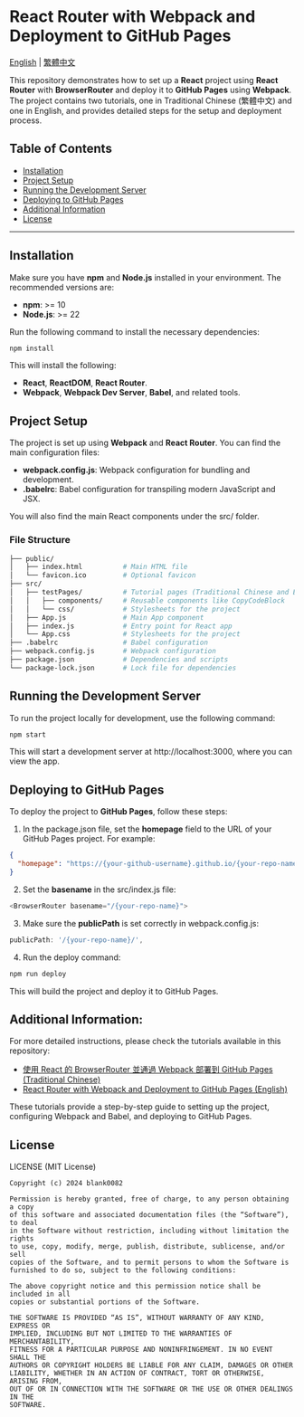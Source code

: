 # React Router with Webpack and Deployment to GitHub Pages

[English](README.md) | [繁體中文](README.zh-TW.md)

This repository demonstrates how to set up a **React** project using **React Router** with **BrowserRouter** and deploy it to **GitHub Pages** using **Webpack**. The project contains two tutorials, one in Traditional Chinese (繁體中文) and one in English, and provides detailed steps for the setup and deployment process.

## Table of Contents
- [Installation](#installation)
- [Project Setup](#project-setup)
- [Running the Development Server](#running-the-development-server)
- [Deploying to GitHub Pages](#deploying-to-github-pages)
- [Additional Information](#additional-information)
- [License](#license)

---

## Installation

Make sure you have **npm** and **Node.js** installed in your environment. The recommended versions are:

- **npm**: >= 10
- **Node.js**: >= 22

Run the following command to install the necessary dependencies:

```bash
npm install
```
This will install the following:

- **React**, **ReactDOM**, **React Router**.
- **Webpack**, **Webpack Dev Server**, **Babel**, and related tools.

## Project Setup

The project is set up using **Webpack** and **React Router**. You can find the main configuration files:

- **webpack.config.js**: Webpack configuration for bundling and development.
- **.babelrc**: Babel configuration for transpiling modern JavaScript and JSX.

You will also find the main React components under the src/ folder.

### File Structure

```bash
├── public/
│   ├── index.html          # Main HTML file
│   └── favicon.ico         # Optional favicon
├── src/
│   ├── testPages/          # Tutorial pages (Traditional Chinese and English)
│   │   ├── components/     # Reusable components like CopyCodeBlock
│   │   └── css/            # Stylesheets for the project
│   ├── App.js              # Main App component
│   ├── index.js            # Entry point for React app
│   └── App.css             # Stylesheets for the project
├── .babelrc                # Babel configuration
├── webpack.config.js       # Webpack configuration
├── package.json            # Dependencies and scripts
└── package-lock.json       # Lock file for dependencies
```

## Running the Development Server

To run the project locally for development, use the following command:

```bash
npm start
```

This will start a development server at http://localhost:3000, where you can view the app.

## Deploying to GitHub Pages

To deploy the project to **GitHub Pages**, follow these steps:

1.  In the package.json file, set the **homepage** field to the URL of your GitHub Pages project. For example:

```json
{
  "homepage": "https://{your-github-username}.github.io/{your-repo-name}"
}
```

2.	Set the **basename** in the src/index.js file:

```javascript
<BrowserRouter basename="/{your-repo-name}">
```

3.  Make sure the **publicPath** is set correctly in webpack.config.js:

```javascript
publicPath: '/{your-repo-name}/',
```

4.	Run the deploy command:

```bash
npm run deploy
```

This will build the project and deploy it to GitHub Pages.

## Additional Information:

For more detailed instructions, please check the tutorials available in this repository:

- [使用 React 的 BrowserRouter 並通過 Webpack 部署到 GitHub Pages (Traditional Chinese)](https://blank0082.github.io/reactRouterGithubPagesWithWebpackExample/tutorialZhTw)
- [React Router with Webpack and Deployment to GitHub Pages (English)](https://blank0082.github.io/reactRouterGithubPagesWithWebpackExample/tutorialEn)

These tutorials provide a step-by-step guide to setting up the project, configuring Webpack and Babel, and deploying to GitHub Pages.

## License

LICENSE (MIT License)
```
Copyright (c) 2024 blank0082

Permission is hereby granted, free of charge, to any person obtaining a copy
of this software and associated documentation files (the “Software”), to deal
in the Software without restriction, including without limitation the rights
to use, copy, modify, merge, publish, distribute, sublicense, and/or sell
copies of the Software, and to permit persons to whom the Software is
furnished to do so, subject to the following conditions:

The above copyright notice and this permission notice shall be included in all
copies or substantial portions of the Software.

THE SOFTWARE IS PROVIDED “AS IS”, WITHOUT WARRANTY OF ANY KIND, EXPRESS OR
IMPLIED, INCLUDING BUT NOT LIMITED TO THE WARRANTIES OF MERCHANTABILITY,
FITNESS FOR A PARTICULAR PURPOSE AND NONINFRINGEMENT. IN NO EVENT SHALL THE
AUTHORS OR COPYRIGHT HOLDERS BE LIABLE FOR ANY CLAIM, DAMAGES OR OTHER
LIABILITY, WHETHER IN AN ACTION OF CONTRACT, TORT OR OTHERWISE, ARISING FROM,
OUT OF OR IN CONNECTION WITH THE SOFTWARE OR THE USE OR OTHER DEALINGS IN THE
SOFTWARE.
```
